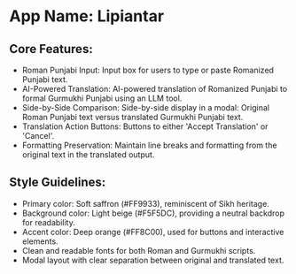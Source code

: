 # **App Name**: Lipiantar

## Core Features:

- Roman Punjabi Input: Input box for users to type or paste Romanized Punjabi text.
- AI-Powered Translation: AI-powered translation of Romanized Punjabi to formal Gurmukhi Punjabi using an LLM tool.
- Side-by-Side Comparison: Side-by-side display in a modal: Original Roman Punjabi text versus translated Gurmukhi Punjabi text.
- Translation Action Buttons: Buttons to either 'Accept Translation' or 'Cancel'.
- Formatting Preservation: Maintain line breaks and formatting from the original text in the translated output.

## Style Guidelines:

- Primary color: Soft saffron (#FF9933), reminiscent of Sikh heritage.
- Background color: Light beige (#F5F5DC), providing a neutral backdrop for readability.
- Accent color: Deep orange (#FF8C00), used for buttons and interactive elements.
- Clean and readable fonts for both Roman and Gurmukhi scripts.
- Modal layout with clear separation between original and translated text.